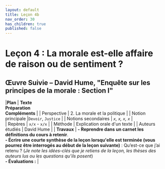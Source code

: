 ```yaml
---
layout: default
title: Leçon 4b
nav_order: 30
has_children: true
published: false
---
```


# Leçon 4 : La morale est-elle affaire de raison ou de sentiment ?

## Œuvre Suivie – David Hume, "Enquête sur les principes de la morale : Section I"


|**Plan**     | **Texte <br> Préparation <br> Compléments** | 
| Perspective           | 2. La morale et la politique | 
| Notion principale |`Devoir`, `Justice`  | 
|  Notions secondaires | *`x`, `x`, `x`, `x`* |   
| Repères           | `x/x` -  `x/x` | 
| Méthode           | Explication orale d'un texte      |
| Auteurs étudiés         | David Hume       |
| **Travaux**             | **- Reprendre dans un carnet les définitions du cours à retenir**. <br> **- Écrire une courte synthèse de la leçon lorsqu'elle est terminée (vous pourrez être interrogés au début de la leçon suivante)** : Qu’est-ce que j’ai retenu ? (*Je note les idées-clés que je retiens de la leçon, les thèses des auteurs lus ou les questions qu’ils posent*) <br> **- Évaluations :** |




